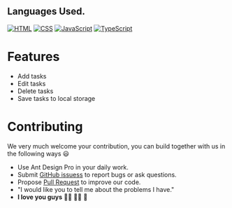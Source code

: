 ## Languages Used.

[![HTML](https://img.shields.io/badge/HTML-%2320232a.svg?logo=html5&style=flat&logoColor=%23E34F26)](https://developer.mozilla.org/en-US/docs/Web/HTML)
[![CSS](https://img.shields.io/badge/CSS-%2320232a.svg?logo=css3&style=flat&logoColor=%231572B6)](https://www.w3.org/Style/CSS/)
[![JavaScript](https://img.shields.io/badge/JavaScript-%2320232a.svg?logo=javascript&style=flat&logoColor=%23F7DF1E)](https://developer.mozilla.org/en-US/docs/Web/JavaScript)
[![TypeScript](https://img.shields.io/badge/TypeScript-%2320232a.svg?logo=TypeScript&style=flat&logoColor=%2361DAFB)](https://www.typescriptlang.org/)


# Features

- Add tasks
- Edit tasks
- Delete tasks
- Save tasks to local storage


# Contributing

We very much welcome your contribution, you can build together with us in the following ways 😃

- Use Ant Design Pro in your daily work.
- Submit [GitHub issuess](https://github.com/salehi-dev/typesctript-todo/issues) to report bugs or ask questions.
- Propose [Pull Request](https://github.com/salehi-dev/typesctript-todo/pulls) to improve our code.
- "I would like you to tell me about the problems I have."
- __I love you guys__ 🫰🏻 🙌🏻 💖
